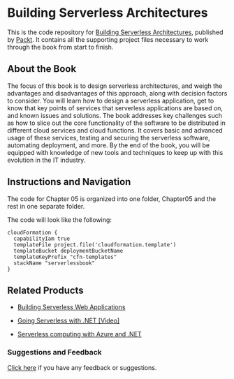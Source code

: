 # Building Serverless Architectures
This is the code repository for [Building Serverless Architectures](https://www.packtpub.com/application-development/building-serverless-architectures?utm_source=github&utm_medium=repository&utm_content=9781787129191), published by [Packt](https://www.packtpub.com/?utm_source=github). It contains all the supporting project files necessary to work through the book from start to finish.

## About the Book
The focus of this book is to design serverless architectures, and weigh the advantages and disadvantages of this approach, along with decision factors to consider. You will learn how to design a serverless application, get to know that key points of services that serverless applications are based on, and known issues and solutions.
The book addresses key challenges such as how to slice out the core functionality of the software to be distributed in different cloud services and cloud functions. It covers basic and advanced usage of these services, testing and securing the serverless software, automating deployment, and more.
By the end of the book, you will be equipped with knowledge of new tools and techniques to keep up with this evolution in the IT industry.

## Instructions and Navigation
The code for Chapter 05 is organized into one folder, Chapter05 and the rest in one separate folder.

The code will look like the following:

```
cloudFormation {
  capabilityIam true
  templateFile project.file('cloudformation.template')
  templateBucket deploymentBucketName
  templateKeyPrefix "cfn-templates"
  stackName "serverlessbook"
}
```
 
 ## Related Products
* [Building Serverless Web Applications](https://www.packtpub.com/application-development/building-serverless-web-applications?utm_source=github&utm_medium=repository&utm_content=9781787126473)

* [Going Serverless with .NET [Video]](https://www.packtpub.com/application-development/going-serverless-net-video?utm_source=github&utm_medium=repository&utm_content=9781787281295)

* [Serverless computing with Azure and .NET](https://www.packtpub.com/application-development/serverless-computing-azure-and-net?utm_source=github&utm_medium=repository&utm_content=9781787288393)

### Suggestions and Feedback
[Click here](https://docs.google.com/forms/d/e/1FAIpQLSe5qwunkGf6PUvzPirPDtuy1Du5Rlzew23UBp2S-P3wB-GcwQ/viewform) if you have any feedback or suggestions.

